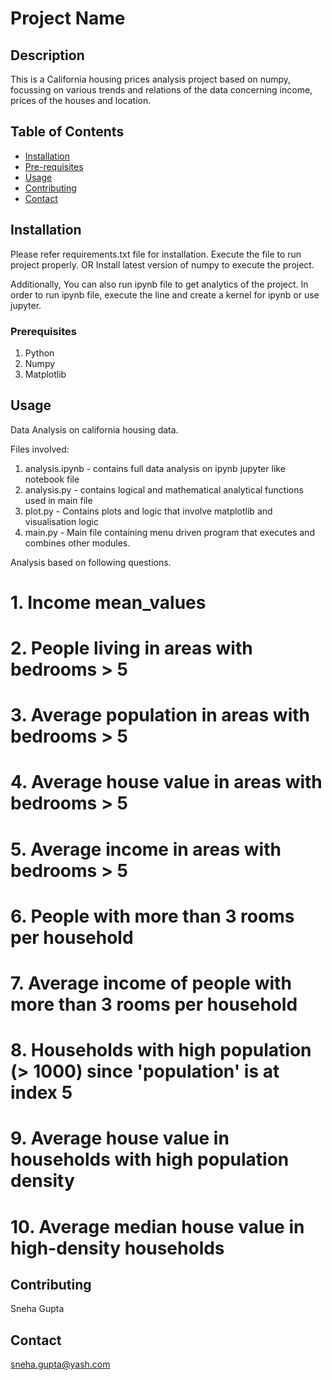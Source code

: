 # Project Name

## Description
This is a California housing prices analysis project based on numpy, focussing on various trends and relations of the data concerning income, prices of the houses and location.

## Table of Contents
- [Installation](#installation)
- [Pre-requisites](#Prerequisites)
- [Usage](#usage)
- [Contributing](#contributing)
- [Contact](#contact)

## Installation
Please refer requirements.txt file for installation. Execute the file to run project properly.
OR
Install latest version of numpy to execute the project.

Additionally, You can also run ipynb file to get analytics of the project.
In order to run ipynb file, execute the line and create a kernel for ipynb or use jupyter.

### Prerequisites
1. Python
2. Numpy 
3. Matplotlib

## Usage

Data Analysis on california housing data.

Files involved:

1. analysis.ipynb - contains full data analysis on ipynb jupyter like notebook file
2. analysis.py - contains logical and mathematical analytical functions used in main file
3. plot.py - Contains plots and logic that involve matplotlib and visualisation logic
4. main.py - Main file containing menu driven program that executes and combines other modules.

Analysis based on following questions.

# 1. Income mean_values
# 2. People living in areas with bedrooms > 5 
# 3. Average population in areas with bedrooms > 5
# 4. Average house value in areas with bedrooms > 5 
# 5. Average income in areas with bedrooms > 5 
# 6. People with more than 3 rooms per household
# 7. Average income of people with more than 3 rooms per household 
# 8. Households with high population (> 1000) since 'population' is at index 5
# 9. Average house value in households with high population density 
# 10. Average median house value in high-density households

## Contributing
Sneha Gupta

## Contact
sneha.gupta@yash.com

